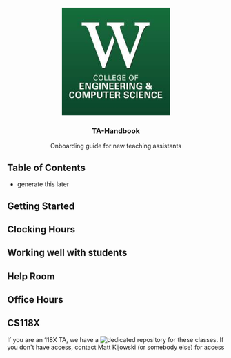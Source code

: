 <p align="center">
  <a href="https://github.com/wrightedu/TA-Handbook">
    <img src="./res/header.jpeg" alt="CECS Wright State" width="250" height="250">
  </a>
</p>

<h3 align="center"><strong>TA-Handbook</strong></h3>

<p align="center">
  Onboarding guide for new teaching assistants
  <br>
</p>

## Table of Contents
- generate this later

## Getting Started

## Clocking Hours

## Working well with students

## Help Room

## Office Hours

## CS118X
If you are an 118X TA, we have a ![dedicated repository](https://github.com/wrightedu/CS118X/) for these classes.
If you don't have access, contact Matt Kijowski (or somebody else) for access

